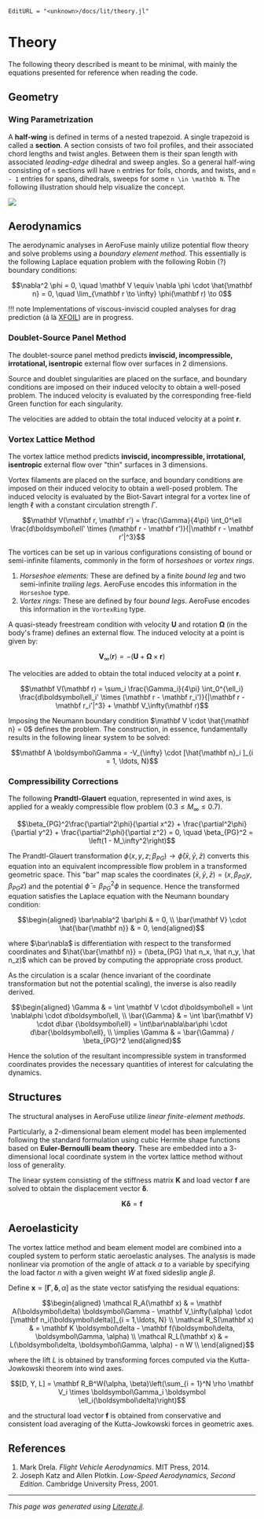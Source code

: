 ```@meta
EditURL = "<unknown>/docs/lit/theory.jl"
```

# Theory

The following theory described is meant to be minimal, with mainly the equations presented for reference when reading the code.

## Geometry

### Wing Parametrization

A **half-wing** is defined in terms of a nested trapezoid. A single trapezoid is called a **section**. A section consists of two foil profiles, and their associated chord lengths and twist angles. Between them is their span length with associated _leading-edge_ dihedral and sweep angles. So a general half-wing consisting of ``n`` sections will have ``n`` entries for foils, chords, and twists, and ``n - 1`` entries for spans, dihedrals, sweeps for some ``n \in \mathbb N``. The following illustration should help visualize the concept.

![](https://godot-bloggy.xyz/post/diagrams/WingGeometry.svg)

## Aerodynamics

The aerodynamic analyses in AeroFuse mainly utilize potential flow theory and solve problems using a _boundary element method_. This essentially is the following Laplace equation problem with the following Robin (?) boundary conditions:

```math
\nabla^2 \phi = 0, \quad \mathbf V \equiv \nabla \phi \cdot \hat{\mathbf n} = 0, \quad \lim_{\mathbf r \to \infty} \phi(\mathbf r) \to 0
```

!!! note
    Implementations of viscous-inviscid coupled analyses for drag prediction (á là [XFOIL](https://web.mit.edu/drela/Public/web/xfoil/)) are in progress.

### Doublet-Source Panel Method

The doublet-source panel method predicts **inviscid, incompressible, irrotational, isentropic** external flow over surfaces in 2 dimensions.

Source and doublet singularities are placed on the surface, and boundary conditions are imposed on their induced velocity to obtain a well-posed problem. The induced velocity is evaluated by the corresponding free-field Green function for each singularity.

```math

```

The velocities are added to obtain the total induced velocity at a point $\mathbf r$.

```math

```

### Vortex Lattice Method

The vortex lattice method predicts **inviscid, incompressible, irrotational, isentropic** external flow over "thin" surfaces in 3 dimensions.

Vortex filaments are placed on the surface, and boundary conditions are imposed on their induced velocity to obtain a well-posed problem. The induced velocity is evaluated by the Biot-Savart integral for a vortex line of length $\ell$ with a constant circulation strength $\Gamma$.

```math
\mathbf V(\mathbf r, \mathbf r') = \frac{\Gamma}{4\pi} \int_0^\ell \frac{d\boldsymbol\ell' \times (\mathbf r - \mathbf r')}{|\mathbf r - \mathbf r'|^3}
```

The vortices can be set up in various configurations consisting of bound or semi-infinite filaments, commonly in the form of _horseshoes_ or _vortex rings_.

1. _Horseshoe elements:_
   These are defined by a finite _bound leg_ and two semi-infinite _trailing legs_. AeroFuse encodes this information in the `Horseshoe` type.
2. _Vortex rings:_
   These are defined by four _bound legs_. AeroFuse encodes this information in the `VortexRing` type.

A quasi-steady freestream condition with velocity $\mathbf U$ and rotation $\boldsymbol\Omega$ (in the body's frame) defines an external flow. The induced velocity at a point is given by:

```math
\mathbf V_{\infty}(\mathbf r) = - (\mathbf U + \boldsymbol\Omega \times \mathbf r)
```

The velocities are added to obtain the total induced velocity at a point $\mathbf r$.

```math
\mathbf V(\mathbf r) = \sum_i \frac{\Gamma_i}{4\pi} \int_0^{\ell_i} \frac{d\boldsymbol\ell_i' \times (\mathbf r - \mathbf r_i')}{|\mathbf r - \mathbf r_i'|^3} + \mathbf V_\infty(\mathbf r)
```

Imposing the Neumann boundary condition $\mathbf V \cdot \hat{\mathbf n} = 0$ defines the problem. The construction, in essence, fundamentally results in the following linear system to be solved:

```math
\mathbf A \boldsymbol\Gamma = -V_{\infty} \cdot [\hat{\mathbf n}_i ]_{i = 1, \ldots, N}
```

### Compressibility Corrections
The following **Prandtl-Glauert** equation, represented in wind axes, is applied for a weakly compressible flow problem ($0.3 \leq M_\infty \leq 0.7$).

```math
\beta_{PG}^2\frac{\partial^2\phi}{\partial x^2} + \frac{\partial^2\phi}{\partial y^2} + \frac{\partial^2\phi}{\partial z^2} = 0, \quad \beta_{PG}^2 = \left(1 - M_\infty^2\right)
```

The Prandtl-Glauert transformation $\phi(x,y,z; \beta_{PG}) \to \bar\phi(\bar x, \bar y, \bar z)$ converts this equation into an equivalent incompressible flow problem in a transformed geometric space. This "bar" map scales the coordinates $(\bar x,\bar y, \bar z) = (x,\beta_{PG} y, \beta_{PG} z)$ and the potential $\bar\phi = \beta_{PG}^2 \phi$ in sequence. Hence the transformed equation satisfies the Laplace equation with the Neumann boundary condition:
```math
\begin{aligned}
    \bar\nabla^2 \bar\phi & = 0, \\
    \bar{\mathbf V} \cdot \hat{\bar{\mathbf n}} & = 0,
\end{aligned}
```
where $\bar\nabla$ is differentiation with respect to the transformed coordinates and $\hat{\bar{\mathbf n}} = (\beta_{PG} \hat n_x, \hat n_y, \hat n_z)$ which can be proved by computing the appropriate cross product.

As the circulation is a scalar (hence invariant of the coordinate transformation but not the potential scaling), the inverse is also readily derived.
```math
\begin{aligned}
    \Gamma & = \int \mathbf V \cdot d\boldsymbol\ell = \int \nabla\phi \cdot d\boldsymbol\ell, \\
    \bar{\Gamma} & = \int \bar{\mathbf V} \cdot d\bar {\boldsymbol\ell} = \int\bar\nabla\bar\phi \cdot d\bar{\boldsymbol\ell}, \\
    \implies \Gamma & = \bar{\Gamma} / \beta_{PG}^2
\end{aligned}
```
Hence the solution of the resultant incompressible system in transformed coordinates provides the necessary quantities of interest for calculating the dynamics.

## Structures

The structural analyses in AeroFuse utilize _linear finite-element methods_.

Particularly, a $2$-dimensional beam element model has been implemented following the standard formulation using cubic Hermite shape functions based on **Euler-Bernoulli beam theory**. These are embedded into a $3$-dimensional local coordinate system in the vortex lattice method without loss of generality.

The linear system consisting of the stiffness matrix $\mathbf K$ and load vector $\mathbf f$ are solved to obtain the displacement vector $\boldsymbol\delta$.

```math
\mathbf K \boldsymbol\delta = \mathbf f
```

## Aeroelasticity

The vortex lattice method and beam element model are combined into a coupled system to perform static aeroelastic analyses. The analysis is made nonlinear via promotion of the angle of attack $\alpha$ to a variable by specifying the load factor $n$ with a given weight $W$ at fixed sideslip angle $\beta$.

Define $\mathbf x = [\boldsymbol\Gamma, \boldsymbol\delta, \alpha]$ as the state vector satisfying the residual equations:

```math
\begin{aligned}
    \mathcal R_A(\mathbf x) & = \mathbf A(\boldsymbol\delta) \boldsymbol\Gamma - \mathbf V_\infty(\alpha) \cdot [\mathbf n_i(\boldsymbol\delta)]_{i = 1,\ldots, N} \\
    \mathcal R_S(\mathbf x) & = \mathbf K \boldsymbol\delta - \mathbf f(\boldsymbol\delta, \boldsymbol\Gamma, \alpha) \\
    \mathcal R_L(\mathbf x) & = L(\boldsymbol\delta, \boldsymbol\Gamma, \alpha) - n W \\
\end{aligned}
```

where the lift $L$ is obtained by transforming forces computed via the Kutta-Jowkowski theorem into wind axes.

```math
[D, Y, L] = \mathbf R_B^W(\alpha, \beta)\left(\sum_{i = 1}^N \rho \mathbf V_i \times  \boldsymbol\Gamma_i \boldsymbol \ell_i(\boldsymbol\delta)\right)
```

and the structural load vector $\mathbf f$ is obtained from conservative and consistent load averaging of the Kutta-Jowkowski forces in geometric axes.

```math

```

## References

1. Mark Drela. _Flight Vehicle Aerodynamics_. MIT Press, 2014.
2. Joseph Katz and Allen Plotkin. _Low-Speed Aerodynamics, Second Edition_. Cambridge University Press, 2001.

---

*This page was generated using [Literate.jl](https://github.com/fredrikekre/Literate.jl).*

